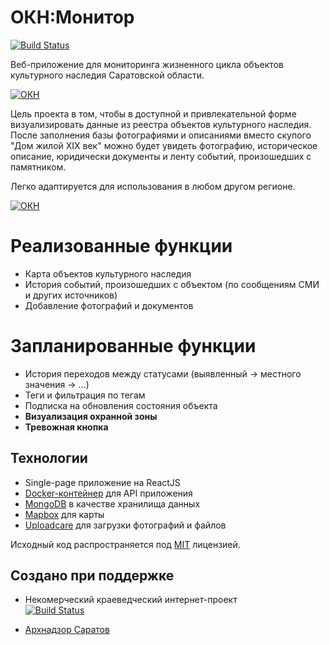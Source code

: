# ОКН:Монитор

[![Build Status](https://oldsaratov.visualstudio.com/OKN/_apis/build/status/OKN-API?branchName=develop)](https://oldsaratov.visualstudio.com/OKN/_build/latest?definitionId=1&branchName=develop)

Веб-приложение для мониторинга жизненного цикла объектов культурного наследия Саратовской области. 

[![ОКН](https://oldsaratov.ru/okn.jpeg)](https://okn.oldsaratov.ru)

Цель проекта в том, чтобы в доступной и привлекательной форме визуализировать данные из реестра объектов культурного наследия. После заполнения базы фотографиями и описаниями вместо скупого "Дом жилой XIX век" можно будет увидеть фотографию, историческое описание, юридически документы и ленту событий, произошедших с памятником.

Легко адаптируется для использования в любом другом регионе.

[![ОКН](https://oldsaratov.ru/oknexample.jpeg)](https://okn.oldsaratov.ru)

# Реализованные функции

  - Карта объектов культурного наследия
  - История событий, произошедших с объектом (по сообщениям СМИ и других источников)
  - Добавление фотографий и документов

# Запланированные функции

  - История переходов между статусами (выявленный -> местного значения -> ...)
  - Теги и фильтрация по тегам
  - Подписка на обновления состояния объекта
  - **Визуализация охранной зоны**
  - **Тревожная кнопка**


## Технологии
- Single-page приложение на ReactJS 
- [Docker-контейнер](https://hub.docker.com/r/oldsaratov/okn) для API приложения
- [MongoDB](https://www.mongodb.com/cloud/atlas) в качестве хранилища данных
- [Mapbox](https://www.mapbox.com/) для карты
- [Uploadcare](https://uploadcare.com/) для загрузки фотографий и файлов

Исходный код распространяется под [MIT](https://opensource.org/licenses/MIT) лицензией. 
  
    
## Создано при поддержке

- Некомерческий краеведческий интернет-проект  
[![Build Status](https://oldsaratov.ru/sites/default/files/logo_1.png)](https://oldsaratov.ru)

- [Архнадзор Саратов](https://www.facebook.com/groups/545086345864091/)
